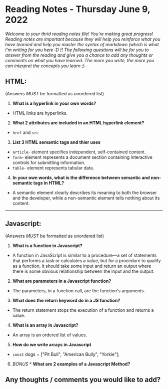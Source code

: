 

# Reading Notes - Thursday June 9, 2022

*Welcome to your thrid reading notes file! You're making great progress! Reading notes are important because they will help you reinforce what you have learned and help you master the syntax of markdown (which is what I'm writing for you here :D )! The following questions will be for you to answer from the reading and give you a chance to add any thoughts or comments on what you have learned. The more you write, the more you can interpret the concepts you learn* ;)


## HTML:
(Answers *MUST* be formatted as unordered list)

1. **What is a hyperlink in your own words?**

- HTML links are hyperlinks.

2. **What 2 attributes are included in an HTML hyperlink element?**

- `href` and `src`

3. **List 3 HTML semantic tags and thier uses**

- `article`- element specifies independent, self-contained content.
- `form`- element represents a document section containing interactive controls for submitting information.
- `table`- element represents tabular data.

4. **In your own words, what is the difference between semantic and non-semantic tags in HTML?**

- A semantic element clearly describes its meaning to both the browser and the developer, while a non-semantic element tells nothing about its content.

--------------------------------


## Javascript:
(Answers *MUST* be formatted as unordered list)

1. **What is a function in Javascript?**

- A function in JavaScript is similar to a procedure—a set of statements that performs a task or calculates a value, but for a procedure to qualify as a function, it should take some input and return an output where there is some obvious relationship between the input and the output.

2. **What are parameters in a Javascript function?**

- The parameters, in a function call, are the function's arguments.

3. **What does the return keyword do in a JS function?**

- The return statement stops the execution of a function and returns a value.

4. **What is an array in Javascript?**

- An array is an ordered list of values.

5. **How do we write arrays in Javascript**

- `const` dogs = ["Pit Bull", "American Bully", "Yorkie"];

6. *BONUS* *
**What are 2 examples of a Javascript Method?**



## Any thoughts / comments you would like to add?
